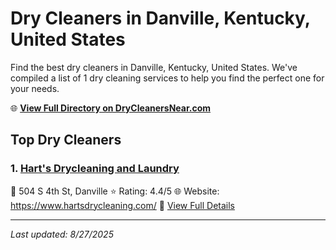 # Dry Cleaners in Danville, Kentucky, United States

Find the best dry cleaners in Danville, Kentucky, United States. We've compiled a list of 1 dry cleaning services to help you find the perfect one for your needs.

🌐 **[View Full Directory on DryCleanersNear.com](https://drycleanersnear.com/city/US/Kentucky/Danville)**

## Top Dry Cleaners

### 1. [Hart's Drycleaning and Laundry](https://drycleanersnear.com/dryCleaner/688f1fca46b6614a95a95bcf/hart-s-drycleaning-and-laundry)
📍 504 S 4th St, Danville
⭐ Rating: 4.4/5
🌐 Website: https://www.hartsdrycleaning.com/
🔗 [View Full Details](https://drycleanersnear.com/dryCleaner/688f1fca46b6614a95a95bcf/hart-s-drycleaning-and-laundry)


---

*Last updated: 8/27/2025*
